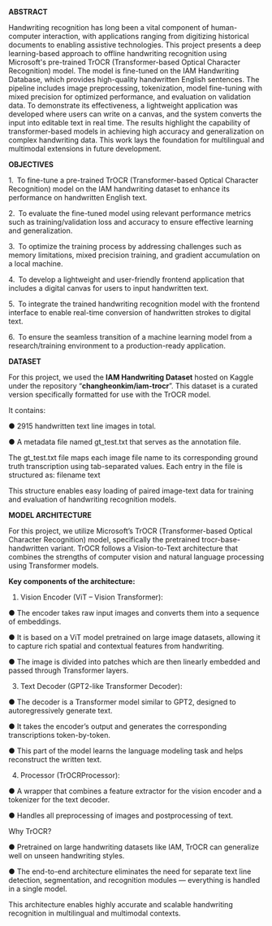 **ABSTRACT**

Handwriting recognition has long been a vital component of human-computer interaction, with applications ranging from digitizing historical documents to enabling assistive technologies. This project 
presents a deep learning-based approach to offline handwriting recognition using Microsoft's pre-trained 
TrOCR (Transformer-based Optical Character Recognition) model. The model is fine-tuned on the IAM 
Handwriting Database, which provides high-quality handwritten English sentences. The pipeline includes 
image preprocessing, tokenization, model fine-tuning with mixed precision for optimized performance, 
and evaluation on validation data. To demonstrate its effectiveness, a lightweight application was 
developed where users can write on a canvas, and the system converts the input into editable text in real 
time. The results highlight the capability of transformer-based models in achieving high accuracy and 
generalization on complex handwriting data. This work lays the foundation for multilingual and 
multimodal extensions in future development.



**OBJECTIVES** 

1. To fine-tune a pre-trained TrOCR (Transformer-based Optical Character Recognition) model on the 
IAM handwriting dataset to enhance its performance on handwritten English text. 

2. To evaluate the fine-tuned model using relevant performance metrics such as training/validation loss 
and accuracy to ensure effective learning and generalization. 

3. To optimize the training process by addressing challenges such as memory limitations, mixed precision 
training, and gradient accumulation on a local machine. 

4. To develop a lightweight and user-friendly frontend application that includes a digital canvas for users 
to input handwritten text. 

5. To integrate the trained handwriting recognition model with the frontend interface to enable real-time 
conversion of handwritten strokes to digital text. 

6. To ensure the seamless transition of a machine learning model from a research/training environment to 
a production-ready application.



**DATASET** 

For this project, we used the **IAM Handwriting Dataset** hosted on Kaggle under the repository 
“**changheonkim/iam-trocr**”. This dataset is a curated version specifically formatted for use with the 
TrOCR model. 

It contains:

● 2915 handwritten text line images in total. 

● A metadata file named gt_test.txt that serves as the annotation file. 

The gt_test.txt file maps each image file name to its corresponding ground truth transcription using 
tab-separated values. Each entry in the file is structured as: 
filename text 

This structure enables easy loading of paired image-text data for training and evaluation of handwriting 
recognition models. 


**MODEL ARCHITECTURE**

For this project, we utilize Microsoft’s TrOCR (Transformer-based Optical Character Recognition) model, 
specifically the pretrained trocr-base-handwritten variant. 
TrOCR follows a Vision-to-Text architecture that combines the strengths of computer vision and natural 
language processing using Transformer models.

**Key components of the architecture:** 
1. Vision Encoder (ViT – Vision Transformer):
 
● The encoder takes raw input images and converts them into a sequence of embeddings. 

● It is based on a ViT model pretrained on large image datasets, allowing it to capture rich spatial 
and contextual features from handwriting. 

● The image is divided into patches which are then linearly embedded and passed through 
Transformer layers. 

3. Text Decoder (GPT2-like Transformer Decoder): 

● The decoder is a Transformer model similar to GPT2, designed to autoregressively generate text. 

● It takes the encoder’s output and generates the corresponding transcriptions token-by-token. 

● This part of the model learns the language modeling task and helps reconstruct the written text. 

4. Processor (TrOCRProcessor): 

● A wrapper that combines a feature extractor for the vision encoder and a tokenizer for the text 
decoder. 

● Handles all preprocessing of images and postprocessing of text.



Why TrOCR? 

● Pretrained on large handwriting datasets like IAM, TrOCR can generalize well on unseen 
handwriting styles. 

● The end-to-end architecture eliminates the need for separate text line detection, segmentation, and 
recognition modules — everything is handled in a single model. 



This architecture enables highly accurate and scalable handwriting recognition in multilingual and 
multimodal contexts. 
